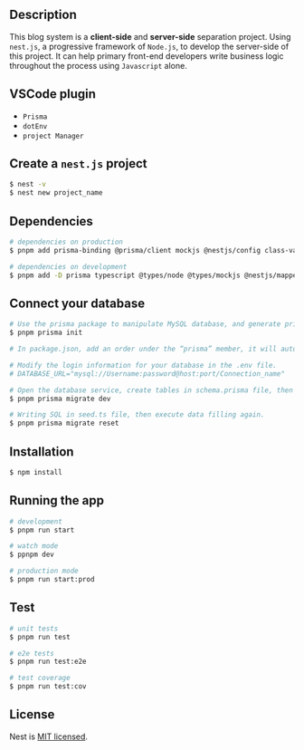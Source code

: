 ## Description

This blog system is a **client-side** and **server-side** separation project.
Using `nest.js`, a progressive framework of `Node.js`, to develop the server-side of this project. It can help primary front-end developers write business logic throughout the process using `Javascript` alone.

## VSCode plugin

- `Prisma`
- `dotEnv`
- `project Manager`

## Create a `nest.js` project

```bash
$ nest -v
$ nest new project_name
```

## Dependencies

```bash
# dependencies on production
$ pnpm add prisma-binding @prisma/client mockjs @nestjs/config class-validator class-transformer argon2 @nestjs/passport passport passport-local @nestjs/jwt passport-jwt lodash multer dayjs express redis @nestjs/throttler

# dependencies on development
$ pnpm add -D prisma typescript @types/node @types/mockjs @nestjs/mapped-types @types/passport-local @types/passport-jwt @types/express @types/lodash @types/multer @types/node
```

## Connect your database

```bash
# Use the prisma package to manipulate MySQL database, and generate prisma/schema.prisma file and src/.env file.
$ pnpm prisma init

# In package.json, add an order under the “prisma” member, it will automate the prisma/seed.ts file when prisma is working.

# Modify the login information for your database in the .env file.
# DATABASE_URL="mysql://Username:password@host:port/Connection_name"

# Open the database service, create tables in schema.prisma file, then you can connect to your database through the prisma.
$ pnpm prisma migrate dev

# Writing SQL in seed.ts file, then execute data filling again.
$ pnpm prisma migrate reset
```

## Installation

```bash
$ npm install
```

## Running the app

```bash
# development
$ pnpm run start

# watch mode
$ ppnpm dev

# production mode
$ pnpm run start:prod
```

## Test

```bash
# unit tests
$ pnpm run test

# e2e tests
$ pnpm run test:e2e

# test coverage
$ pnpm run test:cov
```

## License

Nest is [MIT licensed](LICENSE).
